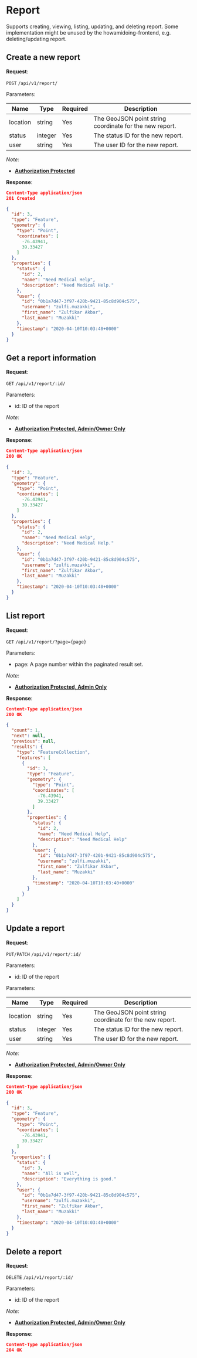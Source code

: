 # Report
Supports creating, viewing, listing, updating, and deleting report.
Some implementation might be unused by the howamidoing-frontend, e.g. deleting/updating report.

## Create a new report

**Request**:

`POST` `/api/v1/report/`

Parameters:

Name      | Type    | Required  | Description
----------|---------|-----------|------------
location  | string  | Yes       | The GeoJSON point string coordinate for the new report.
status    | integer | Yes       | The status ID for the new report.
user      | string  | Yes       | The user ID for the new report.

*Note:*

- **[Authorization Protected](authentication.md)**

**Response**:

```json
Content-Type application/json
201 Created

{
  "id": 3,
  "type": "Feature",
  "geometry": {
    "type": "Point",
    "coordinates": [
      -76.43941,
      39.33427
    ]
  },
  "properties": {
    "status": {
      "id": 2,
      "name": "Need Medical Help",
      "description": "Need Medical Help."
    },
    "user": {
      "id": "0b1a7d47-3f97-420b-9421-85c8d904c575",
      "username": "zulfi.muzakki",
      "first_name": "Zulfikar Akbar",
      "last_name": "Muzakki"
    },
    "timestamp": "2020-04-10T10:03:40+0000"
  }
}
```


## Get a report information

**Request**:

`GET` `/api/v1/report/:id/`

Parameters:
- id: ID of the report

*Note:*

- **[Authorization Protected, Admin/Owner Only](authentication.md)**

**Response**:

```json
Content-Type application/json
200 OK

{
  "id": 3,
  "type": "Feature",
  "geometry": {
    "type": "Point",
    "coordinates": [
      -76.43941,
      39.33427
    ]
  },
  "properties": {
    "status": {
      "id": 2,
      "name": "Need Medical Help",
      "description": "Need Medical Help."
    },
    "user": {
      "id": "0b1a7d47-3f97-420b-9421-85c8d904c575",
      "username": "zulfi.muzakki",
      "first_name": "Zulfikar Akbar",
      "last_name": "Muzakki"
    },
    "timestamp": "2020-04-10T10:03:40+0000"
  }
}
```


## List report

**Request**:

`GET` `/api/v1/report/?page={page}`

Parameters:
- page: A page number within the paginated result set.

*Note:*

- **[Authorization Protected, Admin Only](authentication.md)**

**Response**:

```json
Content-Type application/json
200 OK

{
  "count": 1,
  "next": null,
  "previous": null,
  "results": {
    "type": "FeatureCollection",
    "features": [
      {
        "id": 3,
        "type": "Feature",
        "geometry": {
          "type": "Point",
          "coordinates": [
            -76.43941,
            39.33427
          ]
        },
        "properties": {
          "status": {
            "id": 2,
            "name": "Need Medical Help",
            "description": "Need Medical Help"
          },
          "user": {
            "id": "0b1a7d47-3f97-420b-9421-85c8d904c575",
            "username": "zulfi.muzakki",
            "first_name": "Zulfikar Akbar",
            "last_name": "Muzakki"
          },
          "timestamp": "2020-04-10T10:03:40+0000"
        }
      }
    ]
  }
}
```


## Update a report

**Request**:

`PUT/PATCH` `/api/v1/report/:id/`

Parameters:
- id: ID of the report

Parameters:

Name      | Type    | Required  | Description
----------|---------|-----------|------------
location  | string  | Yes       | The GeoJSON point string coordinate for the new report.
status    | integer | Yes       | The status ID for the new report.
user      | string  | Yes       | The user ID for the new report.

*Note:*

- **[Authorization Protected, Admin/Owner Only](authentication.md)**

**Response**:

```json
Content-Type application/json
200 OK

{
  "id": 3,
  "type": "Feature",
  "geometry": {
    "type": "Point",
    "coordinates": [
      -76.43941,
      39.33427
    ]
  },
  "properties": {
    "status": {
      "id": 3,
      "name": "All is well",
      "description": "Everything is good."
    },
    "user": {
      "id": "0b1a7d47-3f97-420b-9421-85c8d904c575",
      "username": "zulfi.muzakki",
      "first_name": "Zulfikar Akbar",
      "last_name": "Muzakki"
    },
    "timestamp": "2020-04-10T10:03:40+0000"
  }
}
```


## Delete a report

**Request**:

`DELETE` `/api/v1/report/:id/`

Parameters:
- id: ID of the report

*Note:*

- **[Authorization Protected, Admin/Owner Only](authentication.md)**

**Response**:

```json
Content-Type application/json
204 OK
```
